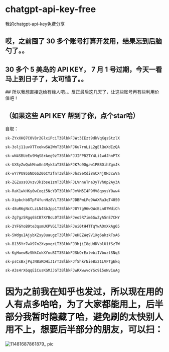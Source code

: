 # chatgpt-api-key-free
我的chatgpt-api-key免费分享

## 哎，之前囤了 30 多个账号打算开发用，结果忘到后脑勺了。。

## 30 多个 5 美岛的 API KEY， 7 月 1 号过期，今天一看马上到日子了，太可惜了。。

​## 所以我想直接送给有缘人吧。。反正最后这几天了，让这些账号再有些利用价值吧！

## （如果这些 API KEY 帮到了你，点个star哈）


自取：
```
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

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

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

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

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

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

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

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

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

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

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

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

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

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

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

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
```

# 因为之前我在知乎也发过，所以现在用的人有点多哈哈，为了大家都能用上，后半部分我暂时隐藏了哈，避免刷的太快别人用不上，想要后半部分的朋友，可以扫：

![11481687861879_ pic](https://github.com/zhouyangtingwen/chatgpt-api-key-free/assets/130919942/da4c449a-001a-404c-9215-43c8ec0ff3b1)
